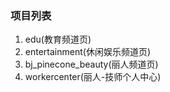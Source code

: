 ### 项目列表

1. edu(教育频道页)
2. entertainment(休闲娱乐频道页)
3. bj_pinecone_beauty(丽人频道页)
4. workercenter(丽人-技师个人中心)


